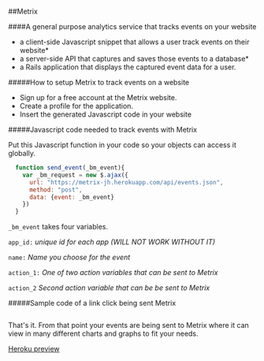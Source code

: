 ##Metrix

####A general purpose analytics service that tracks events on your website

* a client-side Javascript snippet that allows a user track events on their website* 
* a server-side API that captures and saves those events to a database* 
* a Rails application that displays the captured event data for a user.

#####How to setup Metrix to track events on a website

* Sign up for a free account at the Metrix website.
* Create a profile for the application.
* Insert the generated Javascript code in your website

#####Javascript code needed to track events with Metrix

Put this Javascript function in your code so your objects can access it globally.

```js
  function send_event(_bm_event){
    var _bm_request = new $.ajax({
      url: "https://metrix-jh.herokuapp.com/api/events.json",
      method: "post",
      data: {event: _bm_event}
    })
  }
```

`_bm_event` takes four variables.

`app_id:` *unique id for each app (WILL NOT WORK WITHOUT IT)*

`name:` *Name you choose for the event*

`action_1:` *One of two action variables that can be sent to Metrix*

`action_2` *Second action variable that can be be sent to Metrix*

#####Sample code of a link click being sent Metrix

```js<a href="#" onclick="send_event({app_id: 42, name: 'example.com', action_1: 'homepage', action_2: 'mailto link clicked'})">click me</a>
```

That's it. From that point your events are being sent to Metrix where it can view in many different charts and graphs to fit your needs.

[Heroku preview](https://metrix-jh.herokuapp.com)

